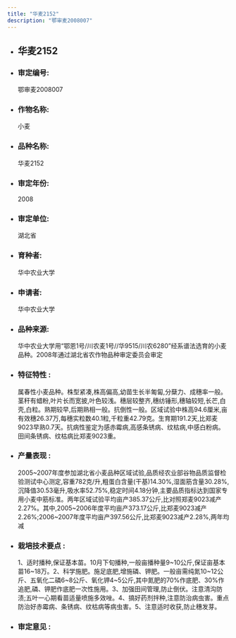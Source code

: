 ```yaml
---
title: "华麦2152"
description: "鄂审麦2008007"
---
```

* ## 华麦2152
* ###  审定编号:  
   鄂审麦2008007

*  ### 作物名称:  
   小麦

*   ###  品种名称: 
    华麦2152

*   ### 审定年份: 
    2008

*   ### 审定单位:  
    湖北省

*   ### 育种者:  
    华中农业大学

*   ### 申请者:  
    华中农业大学

*   ### 品种来源:  
    华中农业大学用“鄂恩1号/川农麦1号//华9515/川农6280”经系谱法选育的小麦品种。2008年通过湖北省农作物品种审定委员会审定

*   ### 特征特性 : 
    属春性小麦品种。株型紧凑,株高偏高,幼苗生长半匍匐,分蘖力、成穗率一般。茎秆有蜡粉,叶片长而宽披,叶色较浅。穗层较整齐,穗纺锤形,穗轴较短,长芒,白壳,白粒。熟期较早,后期熟相一般。抗倒性一般。区域试验中株高94.6厘米,亩有效穗26.37万,每穗实粒数40.1粒,千粒重42.79克。生育期191.2天,比郑麦9023早熟0.7天。抗病性鉴定为感赤霉病,高感条锈病、纹枯病,中感白粉病。田间条锈病、纹枯病比郑麦9023重。

*   ### 产量表现 : 
    2005~2007年度参加湖北省小麦品种区域试验,品质经农业部谷物品质监督检验测试中心测定,容重782克/升,粗蛋白含量(干基)14.30%,湿面筋含量30.28%,沉降值30.53毫升,吸水率52.75%,稳定时间4.18分钟,主要品质指标达到国家专用小麦中筋标准。两年区域试验平均亩产385.37公斤,比对照郑麦9023减产2.27%。其中,2005~2006年度平均亩产373.17公斤,比郑麦9023减产2.26%;2006~2007年度平均亩产397.56公斤,比郑麦9023减产2.28%,两年均减

*   ### 栽培技术要点 : 
    1、适时播种,保证基本苗。10月下旬播种,一般亩播种量9~10公斤,保证亩基本苗16~18万。2、科学施肥。施足底肥,增施磷、钾肥。一般亩需纯氮10~12公斤、五氧化二磷6~8公斤、氧化钾4~5公斤,其中氮肥的70%作底肥、30%作追肥,磷、钾肥作底肥一次性施用。3、加强田间管理,防止倒伏。注意清沟防渍;五叶一心期看苗适量喷施多效唑。4、搞好药剂拌种,注意防治病虫害。重点防治好赤霉病、条锈病、纹枯病等病虫害。5、注意适时收获,防止穗发芽。

*   ### 审定意见 : 
    
